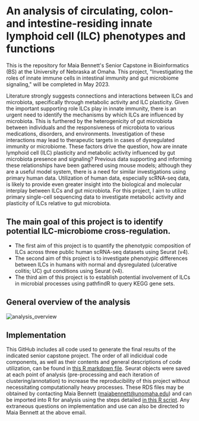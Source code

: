 # An analysis of circulating, colon- and intestine-residing innate lymphoid cell (ILC) phenotypes and functions

This is the repository for Maia Bennett's Senior Capstone in Bioinformatics (BS) at the University of Nebraska at Omaha. This project, "Investigating the roles of innate immune cells in intestinal immunity and gut microbiome signaling," will be completed in May 2023.

Literature strongly suggests connections and interactions between ILCs and microbiota, specifically through metabolic activity and ILC plasticity. Given the important supporting role ILCs play in innate immunity, there is an urgent need to identify the mechanisms by which ILCs are influenced by microbiota. This is furthered by the heterogenicity of gut microbiota between individuals and the responsiveness of microbiota to various medications, disorders, and environments. Investigation of these interactions may lead to therapeutic targets in cases of dysregulated immunity or microbiome. These factors drive the question, how are innate lymphoid cell (ILC) plasticity and metabolic activity influenced by gut microbiota presence and signaling? Previous data supporting and informing these relationships have been gathered using mouse models; although they are a useful model system, there is a need for similar investigations using primary human data. Utilization of human data, especially scRNA-seq data, is likely to provide even greater insight into the biological and molecular interplay between ILCs and gut microbiota. For this project, I aim to utilize primary single-cell sequencing data to investigate metabolic activity and plasticity of ILCs relative to gut microbiota.

## The main goal of this project is to identify potential ILC-microbiome cross-regulation.
- The first aim of this project is to quantify the phenotypic composition of ILCs across three public human scRNA-seq datasets using Seurat (v4).
- The second aim of this project is to investigate phenotypic differences between ILCs in humans with normal and dysregulated (ulcerative colitis; UC) gut conditions using Seurat (v4).
- The third aim of this project is to establish potential involvement of ILCs in microbial processes using pathfindR to query KEGG gene sets.

## General overview of the analysis

![analysis_overview](https://user-images.githubusercontent.com/123126475/225156104-99060923-9e8e-4812-88e2-ed81447f32b2.png)

## Implementation
This GitHub includes all code used to generate the final results of the indicated senior capstone project. The order of all indicidual code components, as well as their contents and general descriptions of code utilization, can be found in [this R markdown file](https://github.com/maiabennett/senior-capstone/blob/main/senior-capstone.Rmd). Seurat objects were saved at each point of analysis (pre-processing and each iteration of clustering/annotation) to increase the reproducibility of this project without necessitating computationally heavy processes. These RDS files may be obtained by contacting Maia Bennett (maiabennett@unomaha.edu) and can be imported into R for analysis using the steps detailed [in this R script](https://github.com/maiabennett/senior-capstone/blob/main/readRDS.R). Any extraneous questions on implementation and use can also be directed to Maia Bennett at the above email. 
